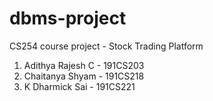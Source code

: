 # dbms-project
CS254 course project - Stock Trading Platform<br>

1) Adithya Rajesh C - 191CS203
2) Chaitanya Shyam - 191CS218
3) K Dharmick Sai - 191CS221
